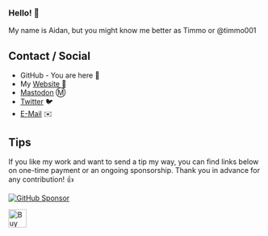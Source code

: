 ### Hello! 👋

My name is Aidan, but you might know me better as Timmo or @timmo001

## Contact / Social

- GitHub - You are here 👋
- My [Website](https://timmo.dev) 📙
- [Mastodon](https://fosstodon.org/@timmo) Ⓜ️
- [Twitter](https://twitter.com/timmo001) 🐦
- [E-Mail](mailto:contact@timmo.xyz) ✉️

## Tips

If you like my work and want to send a tip my way, you can find links below on one-time payment or an ongoing sponsorship. Thank you in advance for any contribution! 👍

[![GitHub Sponsor][sponsor-badge]][sponsor]

<a href="https://ko-fi.com/M4M6YNVS" target="_blank"><img height="36" style="border:0px;height:36px;" src="https://cdn.ko-fi.com/cdn/kofi1.png?v=2" border="0" alt="Buy Me a Drink at ko-fi.com" /></a>


<!--
**timmo001/timmo001** is a ✨ _special_ ✨ repository because its `README.md` (this file) appears on your GitHub profile.

Here are some ideas to get you started:

- 🔭 I’m currently working on ...
- 🌱 I’m currently learning ...
- 👯 I’m looking to collaborate on ...
- 🤔 I’m looking for help with ...
- 💬 Ask me about ...
- 📫 How to reach me: ...
- 😄 Pronouns: ...
- ⚡ Fun fact: ...
-->

[sponsor-badge]: https://raw.githubusercontent.com/timmo001/home-panel/master/documentation/resources/sponsor.png
[sponsor]: https://github.com/sponsors/timmo001?o=esc
